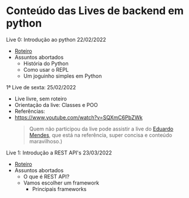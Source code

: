 # Conteúdo das Lives de backend em python

Live 0: Introdução ao python 22/02/2022

- [Roteiro](live_zero/README.md)
- Assuntos abortados
  - História do Python
  - Como usar o REPL
  - Um joguinho simples em Python

1ª Live de sexta: 25/02/2022

- Live livre, sem roteiro
- Orientação da live: Classes e POO
- Referências:
- <https://www.youtube.com/watch?v=SQXmC6PbZWk>
  > Quem não participou da live pode assistir a live do [Eduardo Mendes](https://www.youtube.com/c/Dunossauro), que está na referência, super concisa e conteúdo maravilhoso.)

Live 1: Introdução a REST API's 23/03/2022

- [Roteiro](live_1/README.md)
- Assuntos abortados
  - O que é REST API?
  - Vamos escolher um framework
    - Principais frameworks
